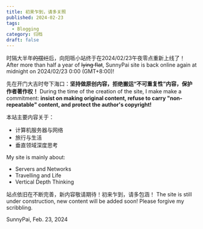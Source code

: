 ```yaml
---
title: 初来乍到，请多关照
published: 2024-02-23
tags:
  - Blogging
category: 归档
draft: false
---
```


时隔大半年~~的摆烂~~后，向阳哌小站终于在2024/02/23午夜零点重新上线了！
After more than half a year of ~~lying flat~~, SunnyPai site is back online again at midnight on 2024/02/23 0:00 (GMT+8:00)!

先在开门大吉时夸下海口：**坚持做原创内容，拒绝搬运“不可重复性”内容，保护作者著作权！**
During the time of the creation of the site, I make make a commitment: **insist on making original content, refuse to carry "non-repeatable" content, and protect the author's copyright!**

本站主要内容关于：
- 计算机服务器与网络
- 旅行与生活
- 垂直领域深度思考

My site is mainly about:
- Servers and Networks
- Travelling and Life
- Vertical Depth Thinking

站点依旧在不断完善，新内容敬请期待！初来乍到，请多包涵！
The site is still under construction, new content will be added soon! Please forgive my scribbling.

SunnyPai,
Feb. 23, 2024